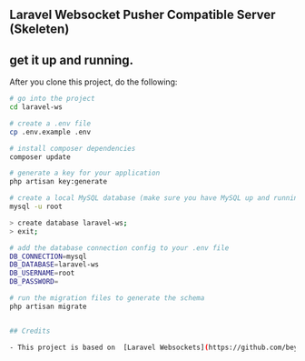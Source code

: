 ## Laravel Websocket Pusher Compatible Server (Skeleten)

## get it up and running.

After you clone this project, do the following:

```bash
# go into the project
cd laravel-ws

# create a .env file
cp .env.example .env

# install composer dependencies
composer update

# generate a key for your application
php artisan key:generate

# create a local MySQL database (make sure you have MySQL up and running)
mysql -u root

> create database laravel-ws;
> exit;

# add the database connection config to your .env file
DB_CONNECTION=mysql
DB_DATABASE=laravel-ws
DB_USERNAME=root
DB_PASSWORD=

# run the migration files to generate the schema
php artisan migrate


## Credits

- This project is based on  [Laravel Websockets](https://github.com/beyondcode/laravel-websockets). 